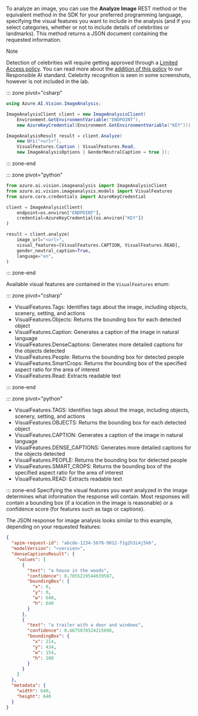 To analyze an image, you can use the **Analyze Image** REST method or the equivalent method in the SDK for your preferred programming language, specifying the visual features you want to include in the analysis (and if you select categories, whether or not to include details of celebrities or landmarks). This method returns a JSON document containing the requested information.

> [!NOTE]
> Detection of celebrities will require getting approved through a [Limited Access policy](https://aka.ms/cog-services-limited-access). You can read more about the [addition of this policy](https://azure.microsoft.com/blog/responsible-ai-investments-and-safeguards-for-facial-recognition/) to our Responsible AI standard. Celebrity recognition is seen in some screenshots, however is not included in the lab.

::: zone pivot="csharp"

```csharp
using Azure.AI.Vision.ImageAnalysis;

ImageAnalysisClient client = new ImageAnalysisClient(
    Environment.GetEnvironmentVariable("ENDPOINT"),
    new AzureKeyCredential(Environment.GetEnvironmentVariable("KEY")));

ImageAnalysisResult result = client.Analyze(
    new Uri("<url>"),
    VisualFeatures.Caption | VisualFeatures.Read,
    new ImageAnalysisOptions { GenderNeutralCaption = true });
```

::: zone-end

::: zone pivot="python"

```python
from azure.ai.vision.imageanalysis import ImageAnalysisClient
from azure.ai.vision.imageanalysis.models import VisualFeatures
from azure.core.credentials import AzureKeyCredential

client = ImageAnalysisClient(
    endpoint=os.environ["ENDPOINT"],
    credential=AzureKeyCredential(os.environ["KEY"])
)

result = client.analyze(
    image_url="<url>",
    visual_features=[VisualFeatures.CAPTION, VisualFeatures.READ],
    gender_neutral_caption=True,
    language="en",
)
```

::: zone-end

Available visual features are contained in the `VisualFeatures` enum:

::: zone pivot="csharp"

- VisualFeatures.Tags: Identifies tags about the image, including objects, scenery, setting, and actions
- VisualFeatures.Objects: Returns the bounding box for each detected object
- VisualFeatures.Caption: Generates a caption of the image in natural language
- VisualFeatures.DenseCaptions: Generates more detailed captions for the objects detected
- VisualFeatures.People: Returns the bounding box for detected people
- VisualFeatures.SmartCrops: Returns the bounding box of the specified aspect ratio for the area of interest
- VisualFeatures.Read: Extracts readable text

::: zone-end

::: zone pivot="python"

- VisualFeatures.TAGS: Identifies tags about the image, including objects, scenery, setting, and actions
- VisualFeatures.OBJECTS: Returns the bounding box for each detected object
- VisualFeatures.CAPTION: Generates a caption of the image in natural language
- VisualFeatures.DENSE_CAPTIONS: Generates more detailed captions for the objects detected
- VisualFeatures.PEOPLE: Returns the bounding box for detected people
- VisualFeatures.SMART_CROPS: Returns the bounding box of the specified aspect ratio for the area of interest
- VisualFeatures.READ: Extracts readable text

::: zone-end
Specifying the visual features you want analyzed in the image determines what information the response will contain. Most responses will contain a bounding box (if a location in the image is reasonable) or a confidence score (for features such as tags or captions).

The JSON response for image analysis looks similar to this example, depending on your requested features:

```JSON
{
  "apim-request-id": "abcde-1234-5678-9012-f1g2h3i4j5k6",
  "modelVersion": "<version>",
  "denseCaptionsResult": {
    "values": [
      {
        "text": "a house in the woods",
        "confidence": 0.7055229544639587,
        "boundingBox": {
          "x": 0,
          "y": 0,
          "w": 640,
          "h": 640
        }
      },
      {
        "text": "a trailer with a door and windows",
        "confidence": 0.6675070524215698,
        "boundingBox": {
          "x": 214,
          "y": 434,
          "w": 154,
          "h": 108
        }
      }
    ]
  },
  "metadata": {
    "width": 640,
    "height": 640
  }
}
```
